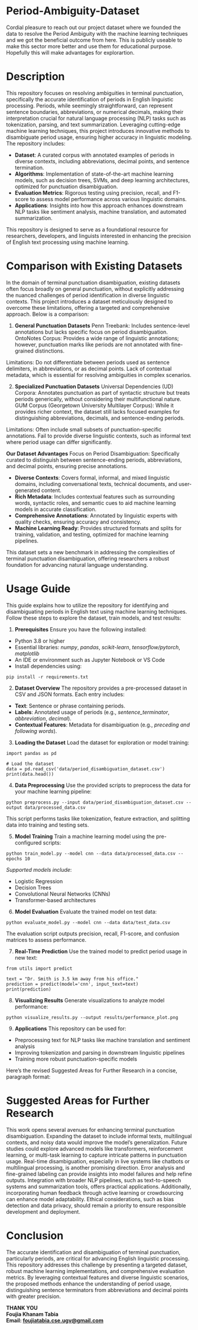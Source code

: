 # Period-Ambiguity-Dataset
Cordial pleasure to reach out our project dataset where we founded the data to resolve the Period Ambiguity with the machine learning techniques and we got the beneficial outcome from here. This is publicly useable to make this sector more better and use them for educational purpose. Hopefully this will make advantages for explorartion. 

# Description
This repository focuses on resolving ambiguities in terminal punctuation, specifically the accurate identification of periods in English linguistic processing. Periods, while seemingly straightforward, can represent sentence boundaries, abbreviations, or numerical decimals, making their interpretation crucial for natural language processing (NLP) tasks such as tokenization, parsing, and text summarization. Leveraging cutting-edge machine learning techniques, this project introduces innovative methods to disambiguate period usage, ensuring higher accuracy in linguistic modeling. The repository includes:

- **Dataset**: A curated corpus with annotated examples of periods in diverse contexts, including abbreviations, decimal points, and sentence termination.
- **Algorithms**: Implementation of state-of-the-art machine learning models, such as decision trees, SVMs, and deep learning architectures, optimized for punctuation disambiguation.
- **Evaluation Metrics**: Rigorous testing using precision, recall, and F1-score to assess model performance across various linguistic domains.
- **Applications**: Insights into how this approach enhances downstream NLP tasks like sentiment analysis, machine translation, and automated summarization.

This repository is designed to serve as a foundational resource for researchers, developers, and linguists interested in enhancing the precision of English text processing using machine learning.

# Comparison with Existing Datasets
In the domain of terminal punctuation disambiguation, existing datasets often focus broadly on general punctuation, without explicitly addressing the nuanced challenges of period identification in diverse linguistic contexts. This project introduces a dataset meticulously designed to overcome these limitations, offering a targeted and comprehensive approach. Below is a comparison:

1. **General Punctuation Datasets**
Penn Treebank: Includes sentence-level annotations but lacks specific focus on period disambiguation.
OntoNotes Corpus: Provides a wide range of linguistic annotations; however, punctuation marks like periods are not annotated with fine-grained distinctions.

Limitations: Do not differentiate between periods used as sentence delimiters, in abbreviations, or as decimal points. Lack of contextual metadata, which is essential for resolving ambiguities in complex scenarios.

2. **Specialized Punctuation Datasets**
Universal Dependencies (UD) Corpora: Annotates punctuation as part of syntactic structure but treats periods generically, without considering their multifunctional nature.
GUM Corpus (Georgetown University Multilayer Corpus): While it provides richer context, the dataset still lacks focused examples for distinguishing abbreviations, decimals, and sentence-ending periods.

Limitations: Often include small subsets of punctuation-specific annotations. Fail to provide diverse linguistic contexts, such as informal text where period usage can differ significantly.

**Our Dataset Advantages**
Focus on Period Disambiguation:
Specifically curated to distinguish between sentence-ending periods, abbreviations, and decimal points, ensuring precise annotations.

- **Diverse Contexts**: Covers formal, informal, and mixed linguistic domains, including conversational texts, technical documents, and user-generated content.
- **Rich Metadata**: Includes contextual features such as surrounding words, syntactic roles, and semantic cues to aid machine learning models in accurate classification.
- **Comprehensive Annotations**: Annotated by linguistic experts with quality checks, ensuring accuracy and consistency.
- **Machine Learning Ready**: Provides structured formats and splits for training, validation, and testing, optimized for machine learning pipelines.

This dataset sets a new benchmark in addressing the complexities of terminal punctuation disambiguation, offering researchers a robust foundation for advancing natural language understanding.

# Usage Guide
This guide explains how to utilize the repository for identifying and disambiguating periods in English text using machine learning techniques. Follow these steps to explore the dataset, train models, and test results:

1. **Prerequisites**
Ensure you have the following installed:

- Python 3.8 or higher
- Essential libraries: *numpy*, *pandas*, *scikit-learn*, *tensorflow/pytorch*, *matplotlib*
- An IDE or environment such as Jupyter Notebook or VS Code
- Install dependencies using:
```
pip install -r requirements.txt  
```

2. **Dataset Overview**
The repository provides a pre-processed dataset in CSV and JSON formats. Each entry includes:

- **Text**: Sentence or phrase containing periods.
- **Labels**: Annotated usage of periods (e.g., *sentence_terminator*, *abbreviation*, *decimal*).
- **Contextual Features**: Metadata for disambiguation (e.g., *preceding and following words*).

3. **Loading the Dataset**
Load the dataset for exploration or model training:
```
import pandas as pd  

# Load the dataset  
data = pd.read_csv('data/period_disambiguation_dataset.csv')  
print(data.head())  
```

4. **Data Preprocessing**
Use the provided scripts to preprocess the data for your machine learning pipeline:
```
python preprocess.py --input data/period_disambiguation_dataset.csv --output data/processed_data.csv  
```
This script performs tasks like tokenization, feature extraction, and splitting data into training and testing sets.

5. **Model Training**
Train a machine learning model using the pre-configured scripts:
```
python train_model.py --model cnn --data data/processed_data.csv --epochs 10  
```
*Supported models include*:

- Logistic Regression
- Decision Trees
- Convolutional Neural Networks (CNNs)
- Transformer-based architectures

6. **Model Evaluation**
Evaluate the trained model on test data:
```
python evaluate_model.py --model cnn --data data/test_data.csv  
```
The evaluation script outputs precision, recall, F1-score, and confusion matrices to assess performance.

7. **Real-Time Prediction**
Use the trained model to predict period usage in new text:
```
from utils import predict  

text = "Dr. Smith is 3.5 km away from his office."  
prediction = predict(model='cnn', input_text=text)  
print(prediction)  
```

8. **Visualizing Results**
Generate visualizations to analyze model performance:
```
python visualize_results.py --output results/performance_plot.png  
```

9. **Applications**
This repository can be used for:
- Preprocessing text for NLP tasks like machine translation and sentiment analysis
- Improving tokenization and parsing in downstream linguistic pipelines
- Training more robust punctuation-specific models


Here’s the revised Suggested Areas for Further Research in a concise, paragraph format:

# Suggested Areas for Further Research
This work opens several avenues for enhancing terminal punctuation disambiguation. Expanding the dataset to include informal texts, multilingual contexts, and noisy data would improve the model’s generalization. Future studies could explore advanced models like transformers, reinforcement learning, or multi-task learning to capture intricate patterns in punctuation usage. Real-time disambiguation, especially in live systems like chatbots or multilingual processing, is another promising direction. Error analysis and fine-grained labeling can provide insights into model failures and help refine outputs. Integration with broader NLP pipelines, such as text-to-speech systems and summarization tools, offers practical applications. Additionally, incorporating human feedback through active learning or crowdsourcing can enhance model adaptability. Ethical considerations, such as bias detection and data privacy, should remain a priority to ensure responsible development and deployment.

# Conclusion
The accurate identification and disambiguation of terminal punctuation, particularly periods, are critical for advancing English linguistic processing. This repository addresses this challenge by presenting a targeted dataset, robust machine learning implementations, and comprehensive evaluation metrics. By leveraging contextual features and diverse linguistic scenarios, the proposed methods enhance the understanding of period usage, distinguishing sentence terminators from abbreviations and decimal points with greater precision.

**THANK YOU** <br>
**Foujia Khanam Tabia** <br>
**Email: foujiatabia.cse.ugv@gmail.com**
